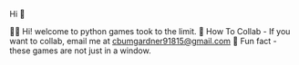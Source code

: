 Hi 👋


🙋‍♀️ Hi! welcome to python games took to the limit.
🌈 How To Collab - If you want to collab, email me at cbumgardner91815@gmail.com
🍿 Fun fact - these games are not just in a window.
